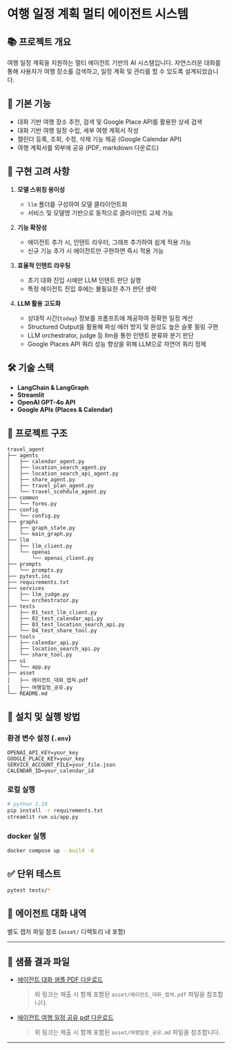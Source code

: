 # 여행 일정 계획 멀티 에이전트 시스템

## 📚 프로젝트 개요
여행 일정 계획을 지원하는 멀티 에이전트 기반의 AI 시스템입니다. 자연스러운 대화를 통해 사용자가 여행 장소를 검색하고, 일정 계획 및 관리를 할 수 있도록 설계되었습니다.

## 📌 기본 기능

- 대화 기반 여행 장소 추천, 검색 및 Google Place API를 활용한 상세 검색
- 대화 기반 여행 일정 수립, 세부 여행 계획서 작성
- 캘린더 등록, 조회, 수정, 삭제 기능 제공 (Google Calendar API)
- 여행 계획서를 외부에 공유 (PDF, markdown 다운로드)


## 🚀 구현 고려 사항

1. **모델 스위칭 용이성**

   - `llm` 폴더를 구성하여 모델 클라이언트화
   - 서비스 및 모델명 기반으로 동적으로 클라이언트 교체 가능

2. **기능 확장성**

   - 에이전트 추가 시, 인텐트 라우터, 그래프 추가하여 쉽게 적용 가능
   - 신규 기능 추가 시 에이전트만 구현하면 즉시 적용 가능

3. **효율적 인텐트 라우팅**

   - 초기 대화 진입 시에만 LLM 인텐트 판단 실행
   - 특정 에이전트 진입 후에는 불필요한 추가 판단 생략

4. **LLM 활용 고도화**

   - 상대적 시간(`today`) 정보를 프롬프트에 제공하여 정확한 일정 계산
   - Structured Output을 활용해 파싱 에러 방지 및 완성도 높은 슬롯 필링 구현
   - LLM orchestrator, judge 등 llm을 통한 인텐트 분류와 분기 판단
   - Google Places API 쿼리 성능 향상을 위해 LLM으로 자연어 쿼리 정제


## 🛠️ 기술 스택

- **LangChain & LangGraph**
- **Streamlit**
- **OpenAI GPT-4o API**
- **Google APIs (Places & Calendar)**

## 📁 프로젝트 구조

```
travel_agent
├── agents
│   ├── calendar_agent.py
│   ├── location_search_agent.py
│   ├── location_search_api_agent.py
│   ├── share_agent.py
│   ├── travel_plan_agent.py
│   └── travel_scehdule_agent.py
├── common
│   └── forms.py
├── config
│   └── config.py
├── graphs
│   ├── graph_state.py
│   └── main_graph.py
├── llm
│   ├── llm_client.py
│   └── openai
│       └── openai_client.py
├── prompts
│   └── prompts.py
├── pytest.ini
├── requirements.txt
├── services
│   ├── llm_judge.py
│   └── orchestrator.py
├── tests
│   ├── 01_test_llm_client.py
│   ├── 02_test_calendar_api.py
│   ├── 03_test_location_search_api.py
│   └── 04_test_share_tool.py
├── tools
│   ├── calendar_api.py
│   ├── location_search_api.py
│   └── share_tool.py
├── ui
│   └── app.py
├── asset
│   ├── 에이전트_대화_캡쳐.pdf
│   ├── 여행일정_공유.py
└── README.md

```

## 🚩 설치 및 실행 방법

### 환경 변수 설정 (`.env`)

```dotenv
OPENAI_API_KEY=your_key
GOOGLE_PLACE_KEY=your_key
SERVICE_ACCOUNT_FILE=your_file.json
CALENDAR_ID=your_calendar_id
```

### 로컬 실행

```bash
# python 3.10
pip install -r requirements.txt
streamlit run ui/app.py
```
### docker 실행

```bash
docker compose up --build -d
```
## ✅ 단위 테스트

```bash
pytest tests/*
```

## 📸 에이전트 대화 내역
별도 캡처 파일 참조 (`asset/` 디렉토리 내 포함)

---

## 📎 샘플 결과 파일

- [에이전트 대화 샘플 PDF 다운로드](asset/에이전트_대화_캡처.pdf)
   > 위 링크는 제출 시 함께 포함된 `asset/에이전트_대화_캡쳐.pdf` 파일을 참조합니다.
- [에이전트 여행 일정 공유 pdf 다운로드](asset/여행일정_공유.pdf)
   > 위 링크는 제출 시 함께 포함된 `asset/여행일정_공유.md` 파일을 참조합니다.
---